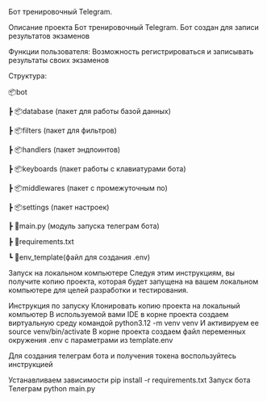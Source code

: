 Бот тренировочный Telegram.

Описание проекта
Бот тренировочный Telegram.
Бот создан для записи результатов экзаменов

Функции пользователя:
Возможность регистрироваться и записывать результаты своих экзаменов

Структура:

📦bot

┣ 📦database (пакет для работы базой данных)

┣ 📦filters (пакет для фильтров)

┣ 📦handlers (пакет эндпоинтов)

┣ 📦keyboards (пакет работы с клавиатурами бота)

┣ 📦middlewares (пакет с промежуточным по)

┣ 📦settings (пакет настроек)

┣ 📜main.py (модуль запуска телеграм бота)

┣ 📜requirements.txt 

┗ 📜env_template(файл для создания .env)

Запуск на локальном компьютере
Следуя этим инструкциям, вы получите копию проекта, которая будет запущена на вашем локальном компьютере для целей разработки и тестирования.

Инструкция по запуску
Клонировать копию проекта на локальный компьютер
В используемой вами IDE в корне проекта создаем виртуальную среду командой
python3.12 -m venv venv
И активируем ее
source venv/bin/activate
В корне проекта создаем файл переменных окружения .env с параметрами из template.env 

Для создания телеграм бота и получения токена воспользуйтесь инструкцией 

Устанавливаем зависимости
pip install -r requirements.txt
Запуск бота Телеграм
python main.py
